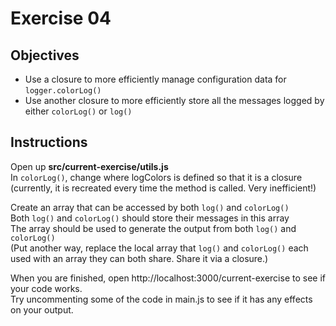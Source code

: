 # Exercise 04

## Objectives
* Use a closure to more efficiently manage configuration data for `logger.colorLog()`
* Use another closure to more efficiently store all the messages logged by either
  `colorLog()` or `log()`

## Instructions

Open up **src/current-exercise/utils.js**  
In `colorLog()`, change where logColors is defined so that it is a closure (currently, 
it is recreated every time the method is called. Very inefficient!)

Create an array that can be accessed by both `log()` and `colorLog()`  
Both `log()` and `colorLog()` should store their messages in this array  
The array should be used to generate the output from both `log()` and `colorLog()`  
(Put another way, replace the local array that `log()` and `colorLog()` each used with 
an array they can both share. Share it via a closure.)

When you are finished, open http://localhost:3000/current-exercise to see if your 
code works.  
Try uncommenting some of the code in main.js to see if it has any effects on your
output. 
